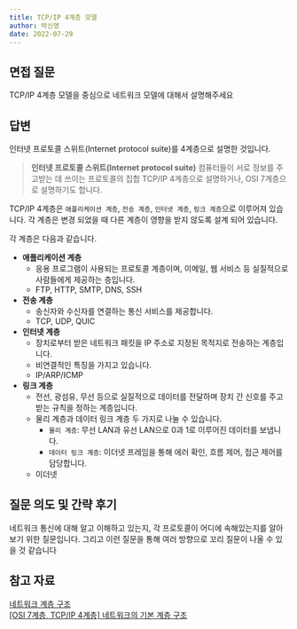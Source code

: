 ```yaml
---
title: TCP/IP 4계층 모델
author: 박신영
date: 2022-07-29
---
```


## 면접 질문

TCP/IP 4계층 모델을 중심으로 네트워크 모델에 대해서 설명해주세요
<br />

## 답변

인터넷 프로토콜 스위트(Internet protocol suite)를 4계층으로 설명한 것입니다.

> **인터넷 프로토콜 스위트(Internet protocol suite)**
> 컴퓨터들이 서로 정보를 주고받는 데 쓰이는 프로토콜의 집합
> TCP/IP 4계층으로 설명하거나, OSI 7계층으로 설명하기도 합니다.

TCP/IP 4계층은 `애플리케이션 계층`, `전송 계층`, `인터넷 계층`, `링크 계층`으로 이루어져 있습니다. 각 계층은 변경 되었을 때 다른 계층이 영향을 받지 않도록 설계 되어 있습니다.
<br />

각 계층은 다음과 같습니다.

- **애플리케이션 계층**
  - 응용 프로그램이 사용되는 프로토콜 계층이며, 이메일, 웹 서비스 등 실질적으로 사람들에게 제공하는 층입니다.
  - FTP, HTTP, SMTP, DNS, SSH
- **전송 계층**
  - 송신자와 수신자를 연결하는 통신 서비스를 제공합니다.
  - TCP, UDP, QUIC
- **인터넷 계층**
  - 장치로부터 받은 네트워크 패킷을 IP 주소로 지정된 목적지로 전송하는 계층입니다.
  - 비연결적인 특징을 가지고 있습니다.
  - IP/ARP/ICMP
- **링크 계층**
  - 전선, 광섬유, 무선 등으로 실질적으로 데이터를 전달하며 장치 간 신호를 주고받는 규칙을 정하는 계층입니다.
  - 물리 계층과 데이터 링크 계층 두 가지로 나눌 수 있습니다.
    - `물리 계층`: 무선 LAN과 유선 LAN으로 0과 1로 이루어진 데이터를 보냅니다.
    - `데이터 링크 계층`: 이더넷 프레임을 통해 에러 확인, 흐름 제어, 접근 제어를 담당합니다.
  - 이더넷
    <br />

## 질문 의도 및 간략 후기

네트워크 통신에 대해 알고 이해하고 있는지, 각 프로토콜이 어디에 속해있는지를 알아보기 위한 질문입니다. 그리고 이런 질문을 통해 여러 방향으로 꼬리 질문이 나올 수 있을 것 같습니다
<br />

## 참고 자료

[네트워크 계층 구조 ](https://www.notion.so/Day-52-HTTP-TCP-IP-UDP-c68178aa68664232a8e414fa8b89fa39#bbbf596ae1584c399c8648ba08be1cca) <br />
[[OSI 7계층, TCP/IP 4계층] 네트워크의 기본 계층 구조](https://ryusae.tistory.com/4)
